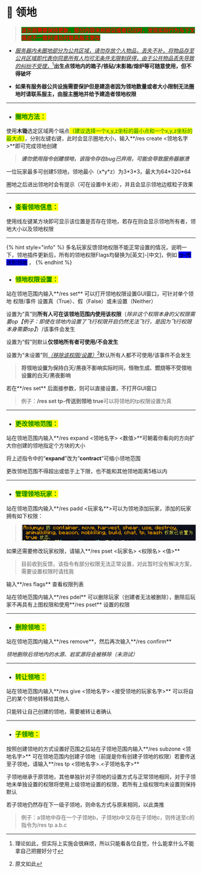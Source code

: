 # 🌵 领地

> <mark style="color:red;background-color:green;">**该页面需要保持更新，部分内容未经验证或者已过时，发现实际行为与下文描述不一致时请及时联系服主更改**</mark>

* [_服务器内未圈地部分为公共区域，请勿存放个人物品，丢失不补，将物品存至公共区域即代表你同意所有人均可无条件无限制获得，由于公共物品丢失导致的纠纷不受理，_](#user-content-fn-1)[^1]**出生点领地内的箱子/铁砧/末影箱/熔炉等可随意使用，但不得破坏**



* **如果有服务器公共设施需要保护但是建造者因为领地数量或者大小限制无法圈地时请联系服主，由服主圈地并给予建造者领地权限**

***

* ### <mark style="color:green;">圈地方法：</mark>

使用**木锄**选定区域两个端点<mark style="color:green;">（建议选择一个x,y,z坐标的最小点和一个x,y,z坐标的最大点）</mark>，分别左键右键，此时会显示圈地大小，输入**/res create <领地名字>**即可完成领地创建

> _**请勿使用指令创建领地，该指令存在bug已弃用，可能会导致服务器崩溃**_

一位玩家最多可创建5领地，领地最小（x\*y\*z）为3\*3\*3，最大为64\*320\*64

圈地之后进出领地时会有提示（可在设置中关闭），并且会显示领地边框粒子效果

***

* ### <mark style="color:green;">查看领地信息：</mark>

使用线左键某方块即可显示该位置是否存在领地，若存在则会显示领地所有者，领地大小以及领地权限

***

{% hint style="info" %}
多名玩家反馈领地权限不能正常设置的情况，说明一下，领地插件更新后，所有的领地权限Flags均替换为\[英文]-\[中文]，例如 <mark style="background-color:blue;">tp-传送到领地</mark>  ，
{% endhint %}

* ### <mark style="color:green;">领地权限设置：</mark>

站在领地范围内输入**/res set** 可以打开领地权限设置GUI窗口，可针对单个领地 权限/事件 设置真（True）、假（False）或未设置（Neither）



设置为“真”则**所有人可在该领地范围内使用该权限**（_除非这个权限本身的父权限需要op【例子：即使在领地内设置了飞行权限开启仍然无法飞行，是因为飞行权限本身需要op】_）/该事件会发生

设置为“假”则默认**仅领地所有者可使用/不会发生**

设置为“未设置”则[_（移除该权限/设置）_](#user-content-fn-2)[^2]默认所有人都不可使用/该事件不会发生

> **将领地设置为保持白天/黑夜不影响实际时间，怪物生成、燃烧等不受领地设置的白天/黑夜影响**



若在**/res set** 后面接参数，则可以直接设置，不打开GUI窗口

> 例子：**/res set tp-传送到领地 true**可以将领地的tp权限设置为真

***

* ### <mark style="color:green;">更改领地范围：</mark>

站在领地范围内输入**/res expand <领地名字> <数值>**可朝着你看向的方向扩大你创建的领地指定个方块的大小

将上述指令中的“**expand**”改为“**contract**”可缩小领地范围

更改领地范围不得超出或低于上下限，也不能和其他领地距离5格以内

***

* ### <mark style="color:green;">管理领地玩家：</mark>

站在领地范围内输入**/res padd <玩家名**>可以为领地添加玩家，添加的玩家拥有如下权限：

> <img src="../.gitbook/assets/屏幕截图 2023-10-06 195133.png" alt="" data-size="original">

如果还需要修改玩家权限，请输入**/res pset <玩家名> <权限名> <值>**

> 目前收到反馈，该指令有部分权限无法正常设置，对此暂时没有解决方案，需要设置权限时请找我



输入**/res flags** 查看权限列表

站在领地范围内输入**/res pdel** 可以删除玩家（创建者无法被删除），删除后玩家不再具有上图权限和使用**/res pset** 设置的权限

***

* ### <mark style="color:green;">删除领地：</mark>

站在领地范围内输入**/res remove**，然后再次输入**/res confirm**

_领地删除后领地内的水源、岩浆源将会被移除（未测试）_

***

* ### <mark style="color:green;">转让领地：</mark>

站在领地范围内输入**/res give <领地名字> <接受领地的玩家名字>** 可以将自己的某个领地转移给其他人

只能转让自己创建的领地，需要被转让者确认

***

* ### <mark style="color:green;">子领地：</mark>

按照创建领地的方式设置好范围之后站在子领地范围内输入**/res subzone <领地名字>** 可在领地范围内创建子领地（前提是你有创建子领地的权限）若要传送至子领地，请输入**/res tp <领地名字>.<子领地名字>**

子领地继承于原领地，其他单独针对子领地的设置方式与正常领地相同，对于子领地未单独设置的权限将使用上级领地设置的权限，若所有上级权限均未设置则保持默认

若子领地仍然存在下一级子领地，则命名方式与原来相同，以此类推

> 例子：a领地中存在一个子领地b，子领地b中又存在子领地c，则传送至c的指令为/res tp a.b.c

[^1]: 理论如此，但实际上实施会很麻烦，所以只能看各位自觉，什么能拿什么不能拿自己把握好分寸

[^2]: 原文如此
